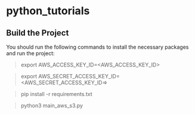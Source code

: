 # python_tutorials

<h2>Build the Project</h2>

You should run the following commands to install the necessary packages and run the project:

> export AWS_ACCESS_KEY_ID=<AWS_ACCESS_KEY_ID>

> export AWS_SECRET_ACCESS_KEY_ID=<AWS_SECRET_ACCESS_KEY_ID=>

> pip install -r requirements.txt 

> python3 main_aws_s3.py
